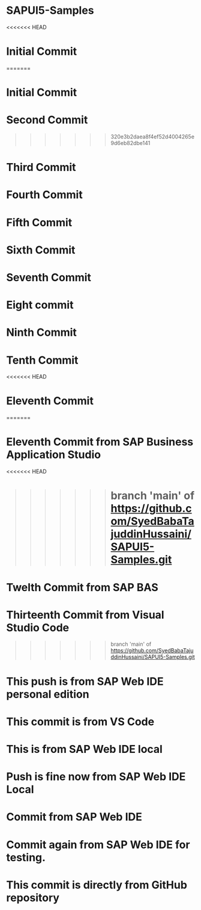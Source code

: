 # SAPUI5-Samples

<<<<<<< HEAD

# Initial Commit

=======

# Initial Commit

# Second Commit

> > > > > > > 320e3b2daea8f4ef52d4004265e9d6eb82dbe141

# Third Commit

# Fourth Commit

# Fifth Commit

# Sixth Commit

# Seventh Commit

# Eight commit

# Ninth Commit

# Tenth Commit

<<<<<<< HEAD

# Eleventh Commit

=======

# Eleventh Commit from SAP Business Application Studio

<<<<<<< HEAD

> > > > > > > # branch 'main' of https://github.com/SyedBabaTajuddinHussaini/SAPUI5-Samples.git

# Twelth Commit from SAP BAS

# Thirteenth Commit from Visual Studio Code

> > > > > > > branch 'main' of https://github.com/SyedBabaTajuddinHussaini/SAPUI5-Samples.git

# This push is from SAP Web IDE personal edition

# This commit is from VS Code

# This is from SAP Web IDE local

# Push is fine now from SAP Web IDE Local

# Commit from SAP Web IDE

# Commit again from SAP Web IDE for testing.

# This commit is directly from GitHub repository
